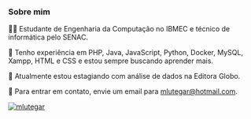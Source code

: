 ### Sobre mim

👨‍🎓 Estudante de Engenharia da Computação no IBMEC e técnico de informática pelo SENAC.

🚀 Tenho experiência em PHP, Java, JavaScript, Python, Docker, MySQL, Xampp, HTML e CSS e estou sempre buscando aprender mais.

💼 Atualmente estou estagiando com análise de dados na Editora Globo.

📧 Para entrar em contato, envie um email para mlutegar@hotmail.com.



[![mlutegar](https://github-readme-stats.vercel.app/api?username=mlutegar&show_icons=true&theme=radical)](https://github.com/mlutegar)
